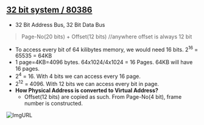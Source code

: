## [32 bit system / 80386](/Motherboard/CPU/Microprocessors)
- 32 Bit Address Bus, 32 Bit Data Bus

> Page-No(20 bits) + Offset(12 bits)    //anywhere offset is always 12 bit

- To access every bit of 64 kilibytes memory, we would need 16 bits. 2<sup>16</sup> = 65535 = 64KB
- 1 page=4KB=4096 bytes. 64x1024/4x1024 = 16 Pages. 64KB will have 16 pages.
- 2<sup>4</sup> = 16. With 4 bits we can access every 16 page.
- 2<sup>12</sup> = 4096. With 12 bits we can access every bit in page.
- **How Physical Address is converted to Virtual Address?**
  - Offset(12 bits) are copied as such. From Page-No(4 bit), frame number is constructed.
  
![ImgURL](https://i.ibb.co/86bzCf4/MMU-opearation.png)  
